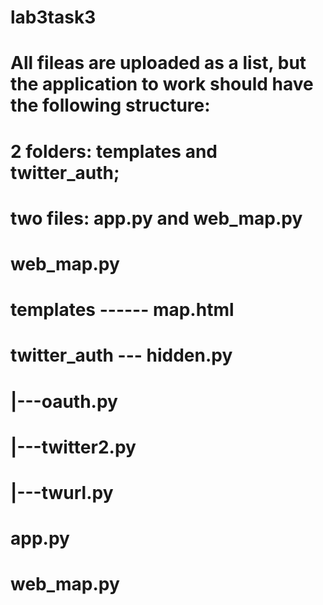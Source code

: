 # lab3task3
# All fileas are uploaded as a list, but the application to work should have the following structure:
# 2 folders: templates and twitter_auth;
# two files: app.py and web_map.py
# 
# web_map.py
# templates ------ map.html
# twitter_auth --- hidden.py
#              |---oauth.py
#              |---twitter2.py
#              |---twurl.py
# app.py
# web_map.py
